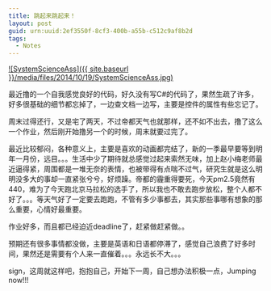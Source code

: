 ```yaml
---
title: 跳起来跳起来！
layout: post
guid: urn:uuid:2ef3550f-8cf3-400b-a55b-c512c9af8b2d
tags:
  - Notes
---
```


<!--
[![bridge to wonderland]({{ site.baseurl }}/media/files/2014/09/05/bridge-to-wonderland.jpg)](http://500px.com/photo/82158657)

[Lucian](http://lucianmarin.com/ "Lucian")
-->

[![SystemScienceAss]({{ site.baseurl }}/media/files/2014/10/19/SystemScienceAss.jpg)](https://500px.com/photo/86860061/systemscienceass-by-keai-sing)

最近撸的一个自我感觉良好的代码，好久没有写C#的代码了，果然生疏了许多，好多很基础的细节都忘掉了，一边查文档一边写，主要是控件的属性有些忘记了。

周末过得还行，又是宅了两天，不过帝都天气也就那样，还不如不出去，撸了这么一个作业，然后刚开始撸另一个的时候，周末就要过完了。

最近比较郁闷，各种意义上，主要是喜欢的动画都完结了，新的一季最早要等到明年一月份，远目。。。生活中少了期待就总感觉过起来索然无味，加上赵小梅老师最近逼得紧，周围都是一堆无奈的表情，也被带得有点喘不过气，研究生就是这么明明没多大的事却一直紧张兮兮，好烦躁。帝都的霾重得要死，今天pm2.5竟然有440，难为了今天跑北京马拉松的选手了，所以我也不敢去跑步放松，整个人都不好了。。。等天气好了一定要去跑跑，不管有多少事都去，其实那些事哪有想象的那么重要，心情好最重要。

作业好多，而且都已经迫近deadline了，赶紧做赶紧做。。

预期还有很多事情都没做，主要是英语和日语都停滞了，感觉自己浪费了好多时间，果然还是需要有个人来一直催着。。。永远长不大。。。

sign，这周就这样吧，抱抱自己，开始下一周，自己想办法积极一点，Jumping now!!!